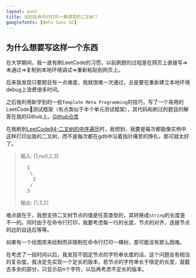 ```yaml
---
layout: post
title: 如何在命令行打印一颗漂亮的二叉树？
googlefonts: [Noto Sans SC]
---
```


## 为什么想要写这样一个东西
在大学期间，我一直有刷LeetCode的习惯，以前刷题的过程是在网页上直接写=>未通过=>复制到本地环境调试=>重新粘贴到网页上。  

后来我发现只要题目有一点难度，我就很难一次通过，总是要在重新建立本地环境debug上浪费很多时间。

之后我利用新学到的一些`Template Meta Programming`的技巧，写了一个易用的LeetCode测试框架（有点类似于半个单元测试框架），其代码和刷过的题目的解答在我的Github上。[Github仓库](https://github.com/CurryPseudo/LeetCode)

在我刷到[LeetCode94-二叉树的中序遍历](https://leetcode-cn.com/problems/binary-tree-inorder-traversal/)时，我想到，我要是每次都能像实例中这样打印出我的二叉树，而不是每次都在gdb中沿着指针痛苦的挣扎，那可就太好了。

>输入: [1,null,2,3]  
><pre>
>   1
>    \
>     2
>    /
>   3
></pre>
>输出: [1,3,2]  

难点就在于，我想支持二叉树节点的值是任意类型的，其转换成`string`的长度是不一的。同时由于在命令行打印，我要考虑每一行的长度，节点的对齐，连接节点的边的自适应等等。

如果有一个绘图库来绘制而非限制在命令行打印一棵树，那可能没有那么困难。

在考虑了一段时间以后，我发现不固定节点的字符串长度的话，这个问题会有相当的复杂度。我决定先实现一个定长的版本，若节点的字符串长于限定的长度，就截去多余的部分，只显示前n个字符，以后再考虑不定长的版本。

